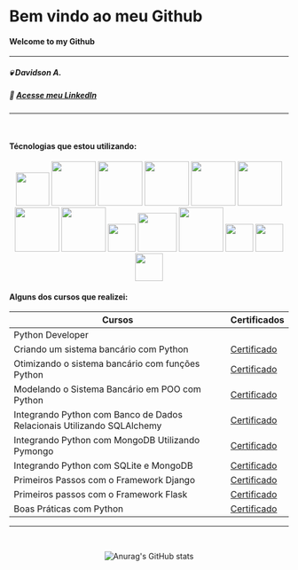 # Bem vindo ao meu Github

#### Welcome to my Github
---------------
##### 💀 Davidson A.

##### 📄 [Acesse meu LinkedIn](http://br.linkedin.com/in/davidsonadasi)

------------------
<br>

#### Técnologias que estou utilizando:

<p align="center">

<img src="https://cdn.jsdelivr.net/gh/devicons/devicon@latest/icons/python/python-original-wordmark.svg" width="60px"/>
<img src="https://cdn.jsdelivr.net/gh/devicons/devicon@latest/icons/sqlite/sqlite-original-wordmark.svg" width="80px"/>
<img src="https://cdn.jsdelivr.net/gh/devicons/devicon@latest/icons/matplotlib/matplotlib-plain-wordmark.svg" width="80px"/>
<img src="https://cdn.jsdelivr.net/gh/devicons/devicon@latest/icons/numpy/numpy-plain-wordmark.svg" width="80px"/>
<img src="https://cdn.jsdelivr.net/gh/devicons/devicon@latest/icons/django/django-plain-wordmark.svg" width="80px"/>
<img src="https://cdn.jsdelivr.net/gh/devicons/devicon@latest/icons/flask/flask-original-wordmark.svg" width="80px"/>

<img src="https://cdn.jsdelivr.net/gh/devicons/devicon@latest/icons/sqlalchemy/sqlalchemy-original.svg" width="80px"/>
<img src="https://cdn.jsdelivr.net/gh/devicons/devicon@latest/icons/insomnia/insomnia-plain-wordmark.svg" width="80px" />

<img src="https://cdn.jsdelivr.net/gh/devicons/devicon@latest/icons/mongodb/mongodb-plain-wordmark.svg" width="50px"/>
<img src="https://cdn.jsdelivr.net/gh/devicons/devicon@latest/icons/mysql/mysql-plain-wordmark.svg" width="70px"/>

<img src="https://cdn.jsdelivr.net/gh/devicons/devicon@latest/icons/postman/postman-plain-wordmark.svg" width="80px"/>

<img src="https://cdn.jsdelivr.net/gh/devicons/devicon@latest/icons/unrealengine/unrealengine-original.svg" width="50px"/>
<img src="https://cdn.jsdelivr.net/gh/devicons/devicon@latest/icons/vscode/vscode-plain-wordmark.svg" width="50px"/>
<img src="https://cdn.jsdelivr.net/gh/devicons/devicon@latest/icons/jupyter/jupyter-plain-wordmark.svg" width="50px"/>
 
</p>

#### Alguns dos cursos que realizei:

| Cursos           | Certificados                                                                                                                     |
|--------------    | --------------                                                                                                                   |
| Python Developer                                                                                                                                    |
| Criando um sistema bancário com Python                                 | [Certificado](https://www.dio.me/certificate/0152D6FB/share)               |
| Otimizando o sistema bancário com funções Python                       | [Certificado](https://www.dio.me/certificate/AA4BB43D/share)               |
| Modelando o Sistema Bancário em POO com Python                         | [Certificado](https://www.dio.me/certificate/537C3978/share)               |
| Integrando Python com Banco de Dados Relacionais Utilizando SQLAlchemy | [Certificado](https://www.dio.me/certificate/9C26CA5A/share)               |
| Integrando Python com MongoDB Utilizando Pymongo                       | [Certificado](https://www.dio.me/certificate/550B6759/share)               |
| Integrando Python com SQLite e MongoDB                                 | [Certificado](https://www.dio.me/certificate/1B896576/share)               |
| Primeiros Passos com o Framework Django                                | [Certificado](https://www.dio.me/certificate/E8426B34/share)               |
| Primeiros passos com o Framework Flask                                 | [Certificado](https://www.dio.me/certificate/9B967F5E/share)               |
| Boas Práticas com Python                                               | [Certificado](https://www.dio.me/certificate/108B1E21/share)               |

------------------
<br>
<center>

![Anurag's GitHub stats](https://github-readme-stats.vercel.app/api?username=davidsonadasi&show_icons=true&theme=radical)

</center>

